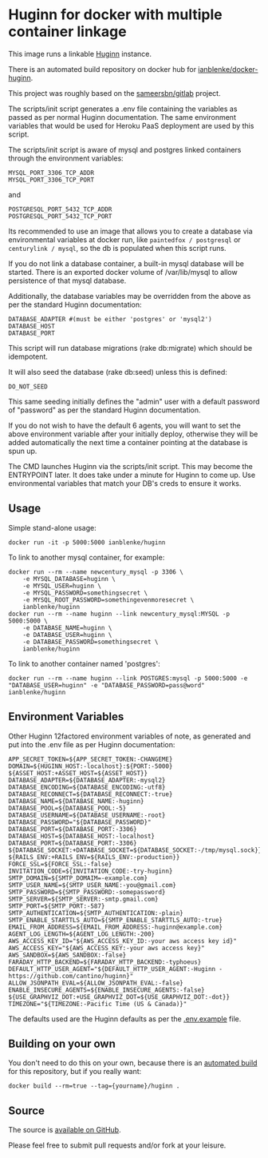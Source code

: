 Huginn for docker with multiple container linkage
=================================================

This image runs a linkable [Huginn](https://github.com/cantino/huginn) instance.

There is an automated build repository on docker hub for [ianblenke/docker-huginn](https://registry.hub.docker.com/builds/github/ianblenke/docker-huginn/).

This project was roughly based on the [sameersbn/gitlab](https://registry.hub.docker.com/u/sameersbn/gitlab/) project.

The scripts/init script generates a .env file containing the variables as passed as per normal Huginn documentation.
The same environment variables that would be used for Heroku PaaS deployment are used by this script.

The scripts/init script is aware of mysql and postgres linked containers through the environment variables:

    MYSQL_PORT_3306_TCP_ADDR
    MYSQL_PORT_3306_TCP_PORT

and

    POSTGRESQL_PORT_5432_TCP_ADDR
    POSTGRESQL_PORT_5432_TCP_PORT

Its recommended to use an image that allows you to create a database via environmental variables at docker run, like `paintedfox / postgresql` or `centurylink / mysql`, so the db is populated when this script runs.

If you do not link a database container, a built-in mysql database will be started.
There is an exported docker volume of /var/lib/mysql to allow persistence of that mysql database.

Additionally, the database variables may be overridden from the above as per the standard Huginn documentation:

    DATABASE_ADAPTER #(must be either 'postgres' or 'mysql2')
    DATABASE_HOST
    DATABASE_PORT

This script will run database migrations (rake db:migrate) which should be idempotent.

It will also seed the database (rake db:seed) unless this is defined:

    DO_NOT_SEED

This same seeding initially defines the "admin" user with a default password of "password" as per the standard Huginn documentation.

If you do not wish to have the default 6 agents, you will want to set the above environment variable after your initially deploy, otherwise they will be added automatically the next time a container pointing at the database is spun up.

The CMD launches Huginn via the scripts/init script. This may become the ENTRYPOINT later.  It does take under a minute for Huginn to come up.  Use environmental variables that match your DB's creds to ensure it works.

## Usage

Simple stand-alone usage:

    docker run -it -p 5000:5000 ianblenke/huginn

To link to another mysql container, for example:

    docker run --rm --name newcentury_mysql -p 3306 \
        -e MYSQL_DATABASE=huginn \
        -e MYSQL_USER=huginn \
        -e MYSQL_PASSWORD=somethingsecret \
        -e MYSQL_ROOT_PASSWORD=somethingevenmoresecret \
        ianblenke/huginn
    docker run --rm --name huginn --link newcentury_mysql:MYSQL -p 5000:5000 \
        -e DATABASE_NAME=huginn \
        -e DATABASE_USER=huginn \
        -e DATABASE_PASSWORD=somethingsecret \
        ianblenke/huginn

To link to another container named 'postgres':

    docker run --rm --name huginn --link POSTGRES:mysql -p 5000:5000 -e "DATABASE_USER=huginn" -e "DATABASE_PASSWORD=pass@word" ianblenke/huginn

## Environment Variables

Other Huginn 12factored environment variables of note, as generated and put into the .env file as per Huginn documentation:

    APP_SECRET_TOKEN=${APP_SECRET_TOKEN:-CHANGEME}
    DOMAIN=${HUGINN_HOST:-localhost}:${PORT:-5000}
    ${ASSET_HOST:+ASSET_HOST=${ASSET_HOST}}
    DATABASE_ADAPTER=${DATABASE_ADAPTER:-mysql2}
    DATABASE_ENCODING=${DATABASE_ENCODING:-utf8}
    DATABASE_RECONNECT=${DATABASE_RECONNECT:-true}
    DATABASE_NAME=${DATABASE_NAME:-huginn}
    DATABASE_POOL=${DATABASE_POOL:-5}
    DATABASE_USERNAME=${DATABASE_USERNAME:-root}
    DATABASE_PASSWORD="${DATABASE_PASSWORD}"
    DATABASE_PORT=${DATABASE_PORT:-3306}
    DATABASE_HOST=${DATABASE_HOST:-localhost}
    DATABASE_PORT=${DATABASE_PORT:-3306}
    ${DATABASE_SOCKET:+DATABASE_SOCKET=${DATABASE_SOCKET:-/tmp/mysql.sock}}
    ${RAILS_ENV:+RAILS_ENV=${RAILS_ENV:-production}}
    FORCE_SSL=${FORCE_SSL:-false}
    INVITATION_CODE=${INVITATION_CODE:-try-huginn}
    SMTP_DOMAIN=${SMTP_DOMAIM=-example.com}
    SMTP_USER_NAME=${SMTP_USER_NAME:-you@gmail.com}
    SMTP_PASSWORD=${SMTP_PASSWORD:-somepassword}
    SMTP_SERVER=${SMTP_SERVER:-smtp.gmail.com}
    SMTP_PORT=${SMTP_PORT:-587}
    SMTP_AUTHENTICATION=${SMTP_AUTHENTICATION:-plain}
    SMTP_ENABLE_STARTTLS_AUTO=${SMTP_ENABLE_STARTTLS_AUTO:-true}
    EMAIL_FROM_ADDRESS=${EMAIL_FROM_ADDRESS:-huginn@example.com}
    AGENT_LOG_LENGTH=${AGENT_LOG_LENGTH:-200}
    AWS_ACCESS_KEY_ID="${AWS_ACCESS_KEY_ID:-your aws access key id}"
    AWS_ACCESS_KEY="${AWS_ACCESS_KEY:-your aws access key}"
    AWS_SANDBOX=${AWS_SANDBOX:-false}
    FARADAY_HTTP_BACKEND=${FARADAY_HTTP_BACKEND:-typhoeus}
    DEFAULT_HTTP_USER_AGENT="${DEFAULT_HTTP_USER_AGENT:-Huginn - https://github.com/cantino/huginn}"
    ALLOW_JSONPATH_EVAL=${ALLOW_JSONPATH_EVAL:-false}
    ENABLE_INSECURE_AGENTS=${ENABLE_INSECURE_AGENTS:-false}
    ${USE_GRAPHVIZ_DOT:+USE_GRAPHVIZ_DOT=${USE_GRAPHVIZ_DOT:-dot}}
    TIMEZONE="${TIMEZONE:-Pacific Time (US & Canada)}"

The defaults used are the Huginn defaults as per the [.env.example](https://github.com/cantino/huginn/blob/master/.env.example) file.

## Building on your own

You don't need to do this on your own, because there is an [automated build](https://registry.hub.docker.com/u/ianblenke/huginn/) for this repository, but if you really want:

    docker build --rm=true --tag={yourname}/huginn .

## Source

The source is [available on GitHub](https://github.com/ianblenke/docker-huginn/).

Please feel free to submit pull requests and/or fork at your leisure.


